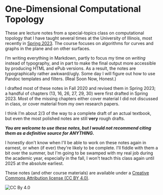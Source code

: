 # One-Dimensional Computational Topology 

These are lecture notes from a special-topics class on computational topology that I have taught several times at the University of Illinois, most recently in [Spring 2023](https://jeffe.cs.illinois.edu/teaching/comptop/2023/).  The course focuses on algorithms for curves and graphs in the plane and on other surfaces.

I’m writing everything in Markdown, partly to focus my time on _writing_ instead of typography, and in part to make the final output more accessible by producing HTML and ePub versions.  As a result, the notes are typographically rather awkward/ugly.  Some day I will figure out how to use Pandoc templates and filters.  (Real Soon Now, Honest.) 

I drafted most of these notes in Fall 2020 and revised them in Spring 2023; a handful of chapters (13, 16, 26, 27, 29, 30) were first drafted in Spring 2023.  Most of the missing chapters either cover material I did not discussed in class, or cover material from my own research papers.  

I think I’m about 2/3 of the way to a complete draft of an actual textbook, but even the most polished notes are still **very** rough drafts.  

***You are welcome to use these notes, but I would not recommend citing them as a definitive source for ANYTHING.***

I honestly don't know when I'll be able to work on these notes again in earnest, or when (if ever) they're likely to be complete.  I'll fiddle with them a bit over the summer, but I'm going to be swamped with my real job during the academic year, especially in the fall,  I won't teach this class again until 2025 at the absolute earliest.

These notes (and other course materials) are available under a [Creative Commons Attribution license (CC BY 4.0)](https://creativecommons.org/licenses/by/4.0/).

![CC By 4.0](https://upload.wikimedia.org/wikipedia/commons/e/e1/CC_BY_icon.svg)

